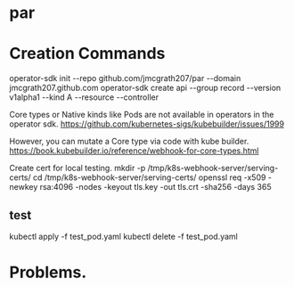 # par

# Creation Commands

operator-sdk init  --repo github.com/jmcgrath207/par --domain jmcgrath207.github.com
operator-sdk create api --group record --version v1alpha1 --kind A --resource --controller



Core types or Native kinds like Pods are not available in operators in the operator sdk.
https://github.com/kubernetes-sigs/kubebuilder/issues/1999

However, you can mutate a Core type via code  with kube builder.
https://book.kubebuilder.io/reference/webhook-for-core-types.html


Create cert for local testing.
mkdir -p /tmp/k8s-webhook-server/serving-certs/
cd /tmp/k8s-webhook-server/serving-certs/
openssl req -x509 -newkey  rsa:4096 -nodes -keyout tls.key -out tls.crt -sha256 -days 365



## test
kubectl apply -f test_pod.yaml 
kubectl delete -f test_pod.yaml


# Problems.
